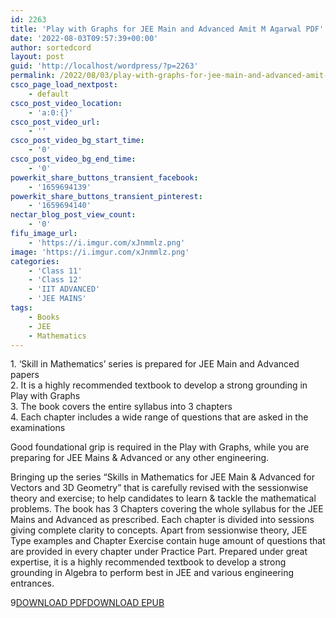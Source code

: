 ```yaml
---
id: 2263
title: 'Play with Graphs for JEE Main and Advanced Amit M Agarwal PDF'
date: '2022-08-03T09:57:39+00:00'
author: sortedcord
layout: post
guid: 'http://localhost/wordpress/?p=2263'
permalink: /2022/08/03/play-with-graphs-for-jee-main-and-advanced-amit-m-agarwal-pdf/
csco_page_load_nextpost:
    - default
csco_post_video_location:
    - 'a:0:{}'
csco_post_video_url:
    - ''
csco_post_video_bg_start_time:
    - '0'
csco_post_video_bg_end_time:
    - '0'
powerkit_share_buttons_transient_facebook:
    - '1659694139'
powerkit_share_buttons_transient_pinterest:
    - '1659694140'
nectar_blog_post_view_count:
    - '0'
fifu_image_url:
    - 'https://i.imgur.com/xJnmmlz.png'
image: 'https://i.imgur.com/xJnmmlz.png'
categories:
    - 'Class 11'
    - 'Class 12'
    - 'IIT ADVANCED'
    - 'JEE MAINS'
tags:
    - Books
    - JEE
    - Mathematics
---
```


1\. ‘Skill in Mathematics’ series is prepared for JEE Main and Advanced papers  
2\. It is a highly recommended textbook to develop a strong grounding in Play with Graphs  
3\. The book covers the entire syllabus into 3 chapters  
4\. Each chapter includes a wide range of questions that are asked in the examinations

Good foundational grip is required in the Play with Graphs, while you are preparing for JEE Mains &amp; Advanced or any other engineering.

Bringing up the series “Skills in Mathematics for JEE Main &amp; Advanced for Vectors and 3D Geometry” that is carefully revised with the sessionwise theory and exercise; to help candidates to learn &amp; tackle the mathematical problems. The book has 3 Chapters covering the whole syllabus for the JEE Mains and Advanced as prescribed. Each chapter is divided into sessions giving complete clarity to concepts. Apart from sessionwise theory, JEE Type examples and Chapter Exercise contain huge amount of questions that are provided in every chapter under Practice Part. Prepared under great expertise, it is a highly recommended textbook to develop a strong grounding in Algebra to perform best in JEE and various engineering entrances.

9[DOWNLOAD PDF](https://drive.google.com/uc?export=download&id=10mHodhsJPqxPw-gcftjqtJJ5RdNy4w26)</div>[DOWNLOAD EPUB](https://drive.google.com/uc?export=download&id=10q-ad4xQA81w5kWpJLn58Rz5T2L2Pa5D)